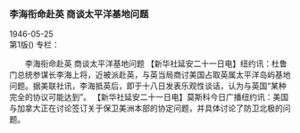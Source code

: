 ### 李海衔命赴英  商谈太平洋基地问题  

1946-05-25  
第1版()
专栏：

　　李海衔命赴英
    商谈太平洋基地问题
    【新华社延安二十一日电】纽约讯：杜鲁门总统参谋长李海上将，近被派赴英，与英当局商讨美国占取英属太平洋岛屿基地问题。据美联社讯，李海抵英后，即于十八日发表乐观性谈话，认为与英国“某种完全的协议可能达到”。
    【新华社延安二十一日电】莫斯科今日广播纽约讯：美国与加拿大正在讨论签订关于保卫美洲本部的协定问题，并具体讨论了防卫北极的问题。  

